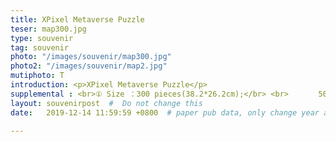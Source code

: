 ```yaml
---
title: XPixel Metaverse Puzzle
teser: map300.jpg
type: souvenir
tag: souvenir
photo: "/images/souvenir/map300.jpg"
photo2: "/images/souvenir/map2.jpg"
mutiphoto: T
introduction: <p>XPixel Metaverse Puzzle</p>
supplemental : <br>① Size ：300 pieces(38.2*26.2cm);</br> <br>　　　　500 pieces(53.2*38.2cm)</br> <br>② Material ：Wooden Puzzle</br>
layout: souvenirpost  #  Do not change this
date:   2019-12-14 11:59:59 +0800  # paper pub data, only change year and month according to this format

---
```


&nbsp;



